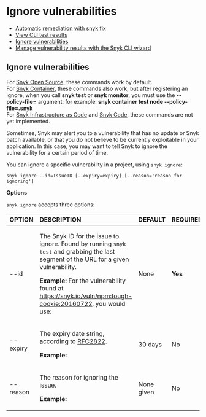 # Ignore vulnerabilities

* [ Automatic remediation with snyk fix](/hc/en-us/articles/4403417279505-Automatic-remediation-with-snyk-fix-)
* [ View CLI test results](/hc/en-us/articles/360003812598-View-CLI-test-results)
* [ Ignore vulnerabilities](/hc/en-us/articles/360003851317-Ignore-vulnerabilities)
* [ Manage vulnerability results with the Snyk CLI wizard](/hc/en-us/articles/360003851357-Manage-vulnerability-results-with-the-Snyk-CLI-wizard)

##  Ignore vulnerabilities

For [Snyk Open Source,](https://support.snyk.io/hc/en-us/categories/360003049458-Snyk-Open-Source) these commands work by default.  
For [Snyk Container](https://support.snyk.io/hc/en-us/categories/360000583498-Snyk-Container), these commands also work, but after registering an ignore, when you call **snyk test** or **snyk monitor**, you must use the **--policy-file=** argument: for example: **snyk container test node --policy-file=.snyk**  
For [Snyk Infrastructure as Code](https://support.snyk.io/hc/en-us/categories/360001342678-Infrastructure-as-code) and [Snyk Code](https://support.snyk.io/hc/en-us/categories/360003257537-Snyk-Code), these commands are not yet implemented.

Sometimes, Snyk may alert you to a vulnerability that has no update or Snyk patch available, or that you do not believe to be currently exploitable in your application. In this case, you may want to tell Snyk to ignore the vulnerability for a certain period of time.

You can ignore a specific vulnerability in a project, using `snyk ignore`:

```text
snyk ignore --id=IssueID [--expiry=expiry] [--reason='reason for ignoring']
```

**Options**

`snyk ignore` accepts three options:

<table>
  <thead>
    <tr>
      <th style="text-align:left"><b>OPTION</b>
      </th>
      <th style="text-align:left"><b>DESCRIPTION</b>
      </th>
      <th style="text-align:left"><b>DEFAULT</b>
      </th>
      <th style="text-align:left"><b>REQUIRED</b>
      </th>
    </tr>
  </thead>
  <tbody>
    <tr>
      <td style="text-align:left">--id</td>
      <td style="text-align:left">
        <p>The Snyk ID for the issue to ignore. Found by running <code>snyk test</code> and
          grabbing the last segment of the URL for a given vulnerability.</p>
        <p><b>Example:</b> For the vulnerability found at <a href="https://snyk.io/vuln/npm:tough-cookie:20160722">https://snyk.io/vuln/npm:tough-cookie:20160722</a>,
          you would use:</p>
      </td>
      <td style="text-align:left">None</td>
      <td style="text-align:left"><b>Yes</b>
      </td>
    </tr>
    <tr>
      <td style="text-align:left">--expiry</td>
      <td style="text-align:left">
        <p>The expiry date string, according to <a href="https://tools.ietf.org/html/rfc2822#page-14">RFC2822</a>.</p>
        <p><b>Example:</b>
        </p>
      </td>
      <td style="text-align:left">30 days</td>
      <td style="text-align:left">No</td>
    </tr>
    <tr>
      <td style="text-align:left">--reason</td>
      <td style="text-align:left">
        <p>The reason for ignoring the issue.</p>
        <p><b>Example:</b>
        </p>
      </td>
      <td style="text-align:left">None given</td>
      <td style="text-align:left">No</td>
    </tr>
  </tbody>
</table>

